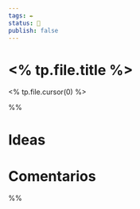 ```yaml
---
tags: ✒️
status: 📄
publish: false
---
```


# <% tp.file.title %>

<% tp.file.cursor(0) %>

%%

# Ideas

# Comentarios

%%